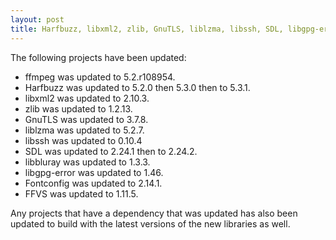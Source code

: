 ```yaml
---
layout: post
title: Harfbuzz, libxml2, zlib, GnuTLS, liblzma, libssh, SDL, libgpg-error, Fontconfig updates
---
```


The following projects have been updated:
* ffmpeg was updated to 5.2.r108954.
* Harfbuzz was updated to 5.2.0 then 5.3.0 then to 5.3.1.
* libxml2 was updated to 2.10.3.
* zlib was updated to 1.2.13.
* GnuTLS was updated to 3.7.8.
* liblzma was updated to 5.2.7.
* libssh was updated to 0.10.4
* SDL was updated to 2.24.1 then to 2.24.2.
* libbluray was updated to 1.3.3.
* libgpg-error was updated to 1.46.
* Fontconfig was updated to 2.14.1.
* FFVS was updated to 1.11.5.

Any projects that have a dependency that was updated has also been updated to build with the latest versions of the new libraries as well.